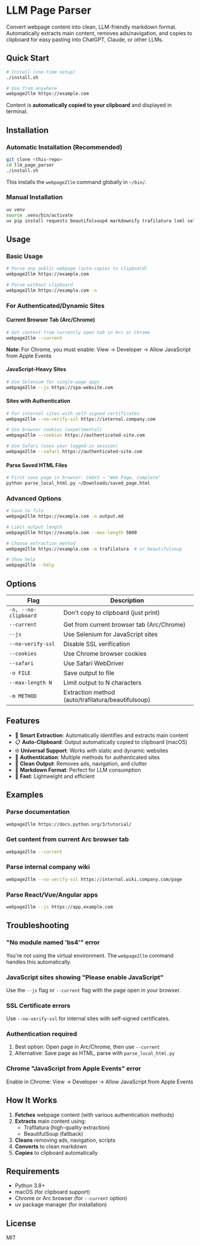 # LLM Page Parser

Convert webpage content into clean, LLM-friendly markdown format. Automatically extracts main content, removes ads/navigation, and copies to clipboard for easy pasting into ChatGPT, Claude, or other LLMs.

## Quick Start

```bash
# Install (one-time setup)
./install.sh

# Use from anywhere
webpage2llm https://example.com
```

Content is **automatically copied to your clipboard** and displayed in terminal.

## Installation

### Automatic Installation (Recommended)
```bash
git clone <this-repo>
cd llm_page_parser
./install.sh
```

This installs the `webpage2llm` command globally in `~/bin/`.

### Manual Installation
```bash
uv venv
source .venv/bin/activate
uv pip install requests beautifulsoup4 markdownify trafilatura lxml selenium
```

## Usage

### Basic Usage
```bash
# Parse any public webpage (auto-copies to clipboard)
webpage2llm https://example.com

# Parse without clipboard
webpage2llm https://example.com -n
```

### For Authenticated/Dynamic Sites

#### Current Browser Tab (Arc/Chrome)
```bash
# Get content from currently open tab in Arc or Chrome
webpage2llm --current
```
**Note**: For Chrome, you must enable: View → Developer → Allow JavaScript from Apple Events

#### JavaScript-Heavy Sites
```bash
# Use Selenium for single-page apps
webpage2llm --js https://spa-website.com
```

#### Sites with Authentication
```bash
# For internal sites with self-signed certificates
webpage2llm --no-verify-ssl https://internal.company.com

# Use browser cookies (experimental)
webpage2llm --cookies https://authenticated-site.com

# Use Safari (uses your logged-in session)
webpage2llm --safari https://authenticated-site.com
```

#### Parse Saved HTML Files
```bash
# First save page in browser: Cmd+S → "Web Page, Complete"
python parse_local_html.py ~/Downloads/saved_page.html
```

### Advanced Options

```bash
# Save to file
webpage2llm https://example.com -o output.md

# Limit output length
webpage2llm https://example.com --max-length 5000

# Choose extraction method
webpage2llm https://example.com -m trafilatura  # or beautifulsoup

# Show help
webpage2llm --help
```

## Options

| Flag | Description |
|------|-------------|
| `-n, --no-clipboard` | Don't copy to clipboard (just print) |
| `--current` | Get from current browser tab (Arc/Chrome) |
| `--js` | Use Selenium for JavaScript sites |
| `--no-verify-ssl` | Disable SSL verification |
| `--cookies` | Use Chrome browser cookies |
| `--safari` | Use Safari WebDriver |
| `-o FILE` | Save output to file |
| `--max-length N` | Limit output to N characters |
| `-m METHOD` | Extraction method (auto/trafilatura/beautifulsoup) |

## Features

- 🎯 **Smart Extraction**: Automatically identifies and extracts main content
- 📋 **Auto-Clipboard**: Output automatically copied to clipboard (macOS)
- 🌐 **Universal Support**: Works with static and dynamic websites
- 🔐 **Authentication**: Multiple methods for authenticated sites
- 🧹 **Clean Output**: Removes ads, navigation, and clutter
- 📝 **Markdown Format**: Perfect for LLM consumption
- 🏃 **Fast**: Lightweight and efficient

## Examples

### Parse documentation
```bash
webpage2llm https://docs.python.org/3/tutorial/
```

### Get content from current Arc browser tab
```bash
webpage2llm --current
```

### Parse internal company wiki
```bash
webpage2llm --no-verify-ssl https://internal.wiki.company.com/page
```

### Parse React/Vue/Angular apps
```bash
webpage2llm --js https://app.example.com
```

## Troubleshooting

### "No module named 'bs4'" error
You're not using the virtual environment. The `webpage2llm` command handles this automatically.

### JavaScript sites showing "Please enable JavaScript"
Use the `--js` flag or `--current` flag with the page open in your browser.

### SSL Certificate errors
Use `--no-verify-ssl` for internal sites with self-signed certificates.

### Authentication required
1. Best option: Open page in Arc/Chrome, then use `--current`
2. Alternative: Save page as HTML, parse with `parse_local_html.py`

### Chrome "JavaScript from Apple Events" error
Enable in Chrome: View → Developer → Allow JavaScript from Apple Events

## How It Works

1. **Fetches** webpage content (with various authentication methods)
2. **Extracts** main content using:
   - Trafilatura (high-quality extraction)
   - BeautifulSoup (fallback)
3. **Cleans** removing ads, navigation, scripts
4. **Converts** to clean markdown
5. **Copies** to clipboard automatically

## Requirements

- Python 3.8+
- macOS (for clipboard support)
- Chrome or Arc browser (for `--current` option)
- uv package manager (for installation)

## License

MIT
